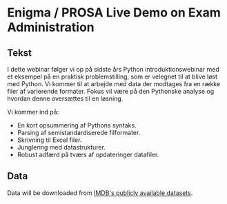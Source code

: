 # Enigma / PROSA Live Demo on Exam Administration

## Tekst

I dette webinar følger vi op på sidste års Python introduktionswebinar med et eksempel på en praktisk problemstilling, som er velegnet til at blive løst med Python. Vi kommer til at arbejde med data der modtages fra en række filer af varierende formater. Fokus vil være på den Pythonske analyse og hvordan denne oversættes til en løsning.

Vi kommer ind på:
- En kort opsummering af Pythons syntaks.
- Parsing af semistandardiserede filformater.
- Skrivning til Excel filer.
- Junglering med datastrukturer.
- Robust adfærd på tværs af opdateringer datafiler.

## Data

Data will be downloaded from [IMDB's publicly available datasets](https://www.imdb.com/interfaces/).

